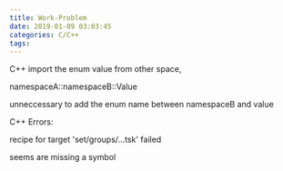 ```yaml
---
title: Work-Problem
date: 2019-01-09 03:03:45
categories: C/C++
tags:
---
```


C++ import the enum value from other space,

namespaceA::namespaceB::Value

unneccessary to add the enum name between namespaceB and value


C++ Errors:

recipe for target 'set/groups/...tsk' failed

seems are missing a symbol

